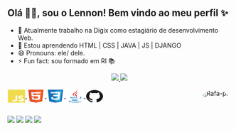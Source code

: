 ## Olá ✌🏾, sou o Lennon! Bem vindo ao meu perfil ✨

- 🔭 Atualmente trabalho na Digix como estagiário de desenvolvimento Web.
- 🌱 Estou aprendendo HTML | CSS | JAVA | JS | DJANGO
- 😄 Pronouns: ele/ dele.
- ⚡ Fun fact: sou formado em RI 📚




<div align="center">
  <a href="https://github.com/lennonmartins">
  <img height="180em" src="https://github-readme-stats.vercel.app/api?username=lennonmartins&show_icons=true&theme=aura_dark&include_all_commits=true&count_private=true"/>
  <img height="180em" src="https://github-readme-stats.vercel.app/api/top-langs/?username=lennonmartins&layout=compact&langs_count=7&theme=aura_dark"/>
</div>

  <div style="display: inline_block"><br>
  <img align="center" alt="Js" height="30" width="40" src="https://raw.githubusercontent.com/devicons/devicon/master/icons/javascript/javascript-plain.svg">
  <img align="center" alt="HTML" height="30" width="40" src="https://raw.githubusercontent.com/devicons/devicon/master/icons/html5/html5-original.svg">
  <img align="center" alt="CSS" height="30" width="40" src="https://raw.githubusercontent.com/devicons/devicon/master/icons/css3/css3-original.svg">
  <img align="center" alt="Java" height="30" width="40" src="https://raw.githubusercontent.com/devicons/devicon/master/icons/java/java-original.svg">
  <img align="center" alt="github" height="30" width="40" src="https://raw.githubusercontent.com/devicons/devicon/master/icons/github/github-original.svg">
   <img align="right" alt="Rafa-pic" height="150" style="border-radius:50px;"
  <img src="https://thumbs2.imgbox.com/d7/31/0VFeTdX4_t.jpg" alt="image host"/></a>
    
   </div>
        
  ##
    
   <div> 
  <a href="https://instagram.com/eulenon_/" target="_blank"><img src="https://img.shields.io/badge/-Instagram-%23E4405F?style=for-the-badge&logo=instagram&logoColor=white" target="_blank"></a>
 <a href="https://discord.gg/wagxzStdcR" target="_blank"><img src="https://img.shields.io/badge/Discord-7289DA?style=for-the-badge&logo=discord&logoColor=white" target="_blank"></a> 
  <a href = "mailto:lennonmcarlos@gmail.com"><img src="https://img.shields.io/badge/-Gmail-%23333?style=for-the-badge&logo=gmail&logoColor=white" target="_blank"></a>
  <a href="https://www.linkedin.com/in/lennon-martins-253476182" target="_blank"><img src="https://img.shields.io/badge/-LinkedIn-%230077B5?style=for-the-badge&logo=linkedin&logoColor=white" target="_blank"></a> 
 
</div>
